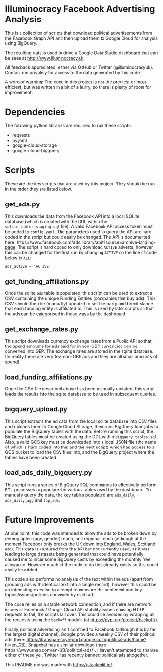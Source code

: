 # Illuminocracy Facebook Advertising Analysis

This is a collection of scripts that download political advertisements from the Facebook Graph API and then upload them to Google Cloud for analysis using BigQuery.

The resulting data is used to drive a Google Data Studio dashboard that can be seen at http://www.illuminocracy.uk.

All feedback appreciated, either via GitHub or Twitter (@illuminocracyuk).  Contact me privately for access to the data generated by this code.

A word of warning: The code in this project is not the prettiest or most efficient, but was written in a bit of a hurry, so there is plenty of room for improvement.


# Dependencies
The following python libraries are required to run these scripts:
* requests
* pyyaml
* google-cloud-storage
* google-cloud-bigquery

# Scripts
These are the key scripts that are used by this project.  They should be run in the order they are listed below.

## get_ads.py
This downloads the data from the Facebook API into a local SQLite database (which is created with the DDL within the `sqlite_tables_staging.sql` file).  A valid Facebook API access token must be added to `config.yaml`.  The parameters used to query the API are hard coded in the script but could easily be changed.  The API is documented here: https://www.facebook.com/ads/library/api/?source=archive-landing-page.  The script is hard coded to only download `ACTIVE` adverts, however this can be changed for the first run by changing `ACTIVE` on the line of code below to `ALL`:

`ads_active = 'ACTIVE'`

## get_funding_affiliations.py
Once the sqlite `ads` table is populated, this script can be used to extract a CSV containing the unique Funding Entities (companies that buy ads).  This CSV should then be (manually) updated to set the party and brexit stance that each funding entity is affiliated to.  This is used by later scripts so that the ads can be categorised in these ways by the dashboard.

## get_exchange_rates.py
This script downloads currency exchange rates from a Public API so that the spend amounts for ads paid for in non-GBP currencies can be converted into GBP.  The exchange rates are stored in the sqlite database.  (In reality there are very few non-GBP ads and they are all small amounts of spend).

## load_funding_affiliations.py
Once the CSV file described above has been manually updated, this script loads the results into the sqlite database to be used in subsequent queries.

## bigquery_upload.py
This script extracts the ad data from the local sqlite database into CSV files and uploads them to Google Cloud Storage, then runs BigQuery load jobs to populate the BigQuery tables with the data.  Before running this script, the BigQuery tables must be created using the DDL within `bigquery_tables.sql`.  Also, a valid GCS key must be downloaded into a local JSON file (the name of which is hard coded into this and the next script) which has access to a GCS bucket to load the CSV files into, and the BigQuery project where the tables have been created.

## load_ads_daily_bigquery.py
This script runs a series of BigQuery SQL commands to effectively perform ETL processes to populate the various tables used by the dashboard.  To manually query the data, the key tables populated are `ads_daily`, `ads_daily_agg` and `top_ads`.

# Future Improvements
At one point, this code was intended to allow the ads to be broken down by demographic (age, gender) reach, and regional reach (although at the moment Facebook only breaks the UK down into England, Wales, Scotland etc).  This data is captured from the API but not currently used, as it was leading to large datasets being generated that could have potentially caused me to incur some BigQuery costs by exceeding the monthly free allowance.  However much of the code to do this already exists so this could easily be added.

This code also performs no analysis of the text within the ads (apart from grouping ads with identical text into a single record), however this could be an interesting exercise to attempt to measure the sentiment and key topics/issues/policies conveyed by each ad.

The code relies on a stable network connection, and if there are network issues or Facebook / Google Cloud API stability issues causing HTTP requests to fail, the scripts fall over.  This could be avoided by wrapping all the requests using the `backoff` module (at https://pypi.org/project/backoff/).

Finally, political advertising isn't confined to Facebook (although it is by far the largest digital channel).  Google provides a weekly CSV of their political ads (here: https://transparencyreport.google.com/political-ads/home?hl=en_GB).  Snapchat has a similar download (here: https://www.snap.com/en-GB/political-ads/).  I haven't attempted to analyse either of these yet.  Twitter has recently banned political ads altogether.  


This README.md was made with https://stackedit.io/.
